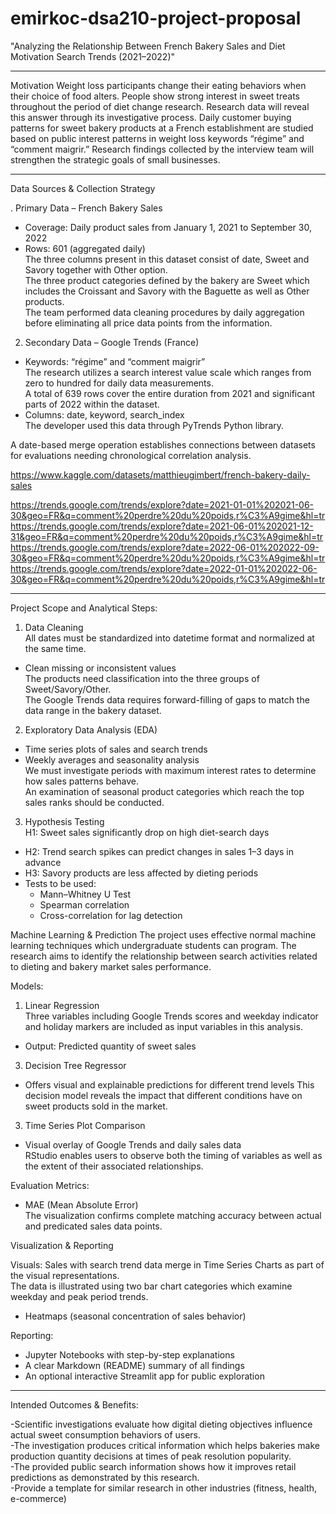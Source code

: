 # emirkoc-dsa210-project-proposal
"Analyzing the Relationship Between French Bakery Sales and Diet Motivation Search Trends (2021–2022)"
________________________________________
 Motivation
Weight loss participants change their eating behaviors when their choice of food alters. People show strong interest in sweet treats throughout the period of diet change research. Research data will reveal this answer through its investigative process. Daily customer buying patterns for sweet bakery products at a French establishment are studied based on public interest patterns in weight loss keywords “régime” and “comment maigrir.” Research findings collected by the interview team will strengthen the strategic goals of small businesses.
________________________________________
Data Sources & Collection Strategy

. Primary Data – French Bakery Sales  
- Coverage: Daily product sales from January 1, 2021 to September 30, 2022  
- Rows: 601 (aggregated daily)  
The three columns present in this dataset consist of date, Sweet and Savory together with Other option.  
The three product categories defined by the bakery are Sweet which includes the Croissant and Savory with the Baguette as well as Other products.  
The team performed data cleaning procedures by daily aggregation before eliminating all price data points from the information.


2. Secondary Data – Google Trends (France)  
- Keywords: “régime” and “comment maigrir”  
The research utilizes a search interest value scale which ranges from zero to hundred for daily data measurements.  
A total of 639 rows cover the entire duration from 2021 and significant parts of 2022 within the dataset.  
- Columns: date, keyword, search_index  
The developer used this data through PyTrends Python library.  

A date-based merge operation establishes connections between datasets for evaluations needing chronological correlation analysis.

https://www.kaggle.com/datasets/matthieugimbert/french-bakery-daily-sales

https://trends.google.com/trends/explore?date=2021-01-01%202021-06-30&geo=FR&q=comment%20perdre%20du%20poids,r%C3%A9gime&hl=tr
https://trends.google.com/trends/explore?date=2021-06-01%202021-12-31&geo=FR&q=comment%20perdre%20du%20poids,r%C3%A9gime&hl=tr
https://trends.google.com/trends/explore?date=2022-06-01%202022-09-30&geo=FR&q=comment%20perdre%20du%20poids,r%C3%A9gime&hl=tr
https://trends.google.com/trends/explore?date=2022-01-01%202022-06-30&geo=FR&q=comment%20perdre%20du%20poids,r%C3%A9gime&hl=tr
______________________________________
 Project Scope and Analytical Steps:
1. Data Cleaning  
All dates must be standardized into datetime format and normalized at the same time.  
- Clean missing or inconsistent values  
The products need classification into the three groups of Sweet/Savory/Other.  
The Google Trends data requires forward-filling of gaps to match the data range in the bakery dataset.

2. Exploratory Data Analysis (EDA)  
- Time series plots of sales and search trends  
- Weekly averages and seasonality analysis  
We must investigate periods with maximum interest rates to determine how sales patterns behave.  
An examination of seasonal product categories which reach the top sales ranks should be conducted.

3. Hypothesis Testing  
 H1: Sweet sales significantly drop on high diet-search days  
- H2: Trend search spikes can predict changes in sales 1–3 days in advance  
- H3: Savory products are less affected by dieting periods  
- Tests to be used:  
  - Mann–Whitney U Test  
  - Spearman correlation  
  - Cross-correlation for lag detection


Machine Learning & Prediction
The project uses effective normal machine learning techniques which undergraduate students can program. The research aims to identify the relationship between search activities related to dieting and bakery market sales performance.

Models:

1. Linear Regression  
Three variables including Google Trends scores and weekday indicator and holiday markers are included as input variables in this analysis.
- Output: Predicted quantity of sweet sales

3. Decision Tree Regressor  
- Offers visual and explainable predictions for different trend levels
  This decision model reveals the impact that different conditions have on sweet products sold in the market.

3. Time Series Plot Comparison  
- Visual overlay of Google Trends and daily sales data  
RStudio enables users to observe both the timing of variables as well as the extent of their associated relationships.

Evaluation Metrics:  
- MAE (Mean Absolute Error)  
The visualization confirms complete matching accuracy between actual and predicated sales data points.


Visualization & Reporting

Visuals:
Sales with search trend data merge in Time Series Charts as part of the visual representations.  
The data is illustrated using two bar chart categories which examine weekday and peak period trends.  
- Heatmaps (seasonal concentration of sales behavior)

Reporting:
- Jupyter Notebooks with step-by-step explanations  
- A clear Markdown (README) summary of all findings  
- An optional interactive Streamlit app for public exploration


________________________________________
Intended Outcomes & Benefits:

-Scientific investigations evaluate how digital dieting objectives influence actual sweet consumption behaviors of users.  
-The investigation produces critical information which helps bakeries make production quantity decisions at times of peak resolution popularity.  
-The provided public search information shows how it improves retail predictions as demonstrated by this research.  
-Provide a template for similar research in other industries (fitness, health, e-commerce)
